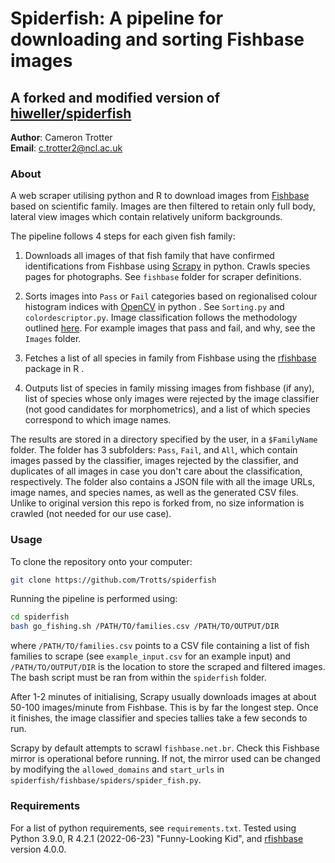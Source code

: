 # Spiderfish: A pipeline for downloading and sorting Fishbase images
## A forked and modified version of [hiweller/spiderfish](https://github.com/hiweller/spiderfish)

**Author**: Cameron Trotter\
**Email**: c.trotter2@ncl.ac.uk

### About

A web scraper utilising python and R to download images from [Fishbase](https://fishbase.org) based on scientific family. Images are then filtered to retain only full body, lateral view images which contain relatively uniform backgrounds.

The pipeline follows 4 steps for each given fish family:

1) Downloads all images of that fish family that have confirmed identifications from Fishbase using [Scrapy](https://scrapy.org/) in python. Crawls species pages for photographs. See `fishbase` folder for scraper definitions.

2) Sorts images into `Pass` or `Fail` categories based on regionalised colour histogram indices with [OpenCV](https://opencv.org/) in python . See `Sorting.py` and `colordescriptor.py`. Image classification follows the methodology outlined [here](https://pyimagesearch.com/2014/12/01/complete-guide-building-image-search-engine-python-opencv/). For example images that pass and fail, and why, see the `Images` folder.

3) Fetches a list of all species in family from Fishbase using the [rfishbase](https://github.com/ropensci/rfishbase) package in R .

4) Outputs list of species in family missing images from fishbase (if any), list of species whose only images were rejected by the image classifier (not good candidates for morphometrics), and a list of which species correspond to which image names.

The results are stored in a directory specified by the user, in a `$FamilyName` folder. The folder has 3 subfolders: `Pass`, `Fail`, and `All`, which contain images passed by the classifier, images rejected by the classifier, and duplicates of all images in case you don't care about the classification, respectively. The folder also contains a JSON file with all the image URLs, image names, and species names, as well as the generated CSV files. Unlike to original version this repo is forked from, no size information is crawled (not needed for our use case).

### Usage

To clone the repository onto your computer:
```bash
git clone https://github.com/Trotts/spiderfish
```

Running the pipeline is performed using:

```bash
cd spiderfish
bash go_fishing.sh /PATH/TO/families.csv /PATH/TO/OUTPUT/DIR
```

where `/PATH/TO/families.csv` points to a CSV file containing a list of fish families to scrape (see `example_input.csv` for an example input) and `/PATH/TO/OUTPUT/DIR` is the location to store the scraped and filtered images. The bash script must be ran from within the `spiderfish` folder.

After 1-2 minutes of initialising, Scrapy usually downloads images at about 50-100 images/minute from Fishbase. This is by far the longest step. Once it finishes, the image classifier and species tallies take a few seconds to run.

Scrapy by default attempts to scrawl `fishbase.net.br`. Check this Fishbase mirror is operational before running. If not, the mirror used can be changed by modifying the `allowed_domains` and `start_urls` in `spiderfish/fishbase/spiders/spider_fish.py`. 

### Requirements

For a list of python requirements, see `requirements.txt`. Tested using Python 3.9.0, R 4.2.1 (2022-06-23) "Funny-Looking Kid", and [rfishbase](https://cran.r-project.org/web/packages/rfishbase/rfishbase.pdf) version 4.0.0.
